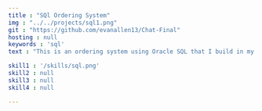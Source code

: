 ```yaml
---
title : "SQl Ordering System"
img : "../../projects/sql1.png"
git : "https://github.com/evanallen13/Chat-Final"
hosting : null
keywords : 'sql'
text : "This is an ordering system using Oracle SQL that I build in my Database 1 class"

skill1 : '/skills/sql.png'
skill2 : null
skill3 : null
skill4 : null

---
```

